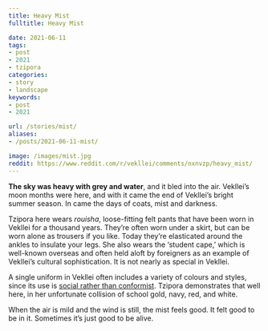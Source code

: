 ```yaml
---
title: Heavy Mist
fulltitle: Heavy Mist

date: 2021-06-11
tags:
- post
- 2021
- tzipora
categories:
- story
- landscape
keywords:
- post
- 2021

url: /stories/mist/
aliases:
- /posts/2021-06-11-mist/

image: /images/mist.jpg
reddit: https://www.reddit.com/r/vekllei/comments/nxnvzp/heavy_mist/
---
```


**The sky was heavy with grey and water**, and it bled into the air. Vekllei’s moon months were here, and with it came the end of Vekllei’s bright summer season. In came the days of coats, mist and darkness.

Tzipora here wears *rouisha*, loose-fitting felt pants that have been worn in Vekllei for a thousand years. They’re often worn under a skirt, but can be worn alone as trousers if you like. Today they’re elasticated around the ankles to insulate your legs. She also wears the ‘student cape,’ which is well-known overseas and often held aloft by foreigners as an example of Vekllei’s cultural sophistication. It is not nearly as special in Vekllei.

A single uniform in Vekllei often includes a variety of colours and styles, since its use is [social rather than conformist](https://millmint.net/posts/2020-09-08-uniforms/). Tzipora demonstrates that well here, in her unfortunate collision of school gold, navy, red, and white.

When the air is mild and the wind is still, the mist feels good. It felt good to be in it. Sometimes it’s just good to be alive.
